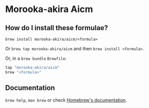# Morooka-akira Aicm

## How do I install these formulae?

`brew install morooka-akira/aicm/<formula>`

Or `brew tap morooka-akira/aicm` and then `brew install <formula>`.

Or, in a `brew bundle` `Brewfile`:

```ruby
tap "morooka-akira/aicm"
brew "<formula>"
```

## Documentation

`brew help`, `man brew` or check [Homebrew's documentation](https://docs.brew.sh).
